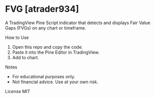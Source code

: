 # FVG [atrader934]

A TradingView Pine Script indicator that detects and displays Fair Value Gaps (FVGs) on any chart or timeframe.

How to Use
1. Open this repo and copy the code.
2. Paste it into the Pine Editor in TradingView.
3. Add to chart.

Notes
- For educational purposes only.
- Not financial advice. Use at your own risk.

License
MIT
